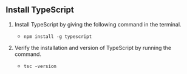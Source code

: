 ## Install TypeScript

1. Install TypeScript by giving the following command in the terminal.
    - `npm install -g typescript`

2. Verify the installation and version of TypeScript by running the command​.
    - `tsc -version`

       

